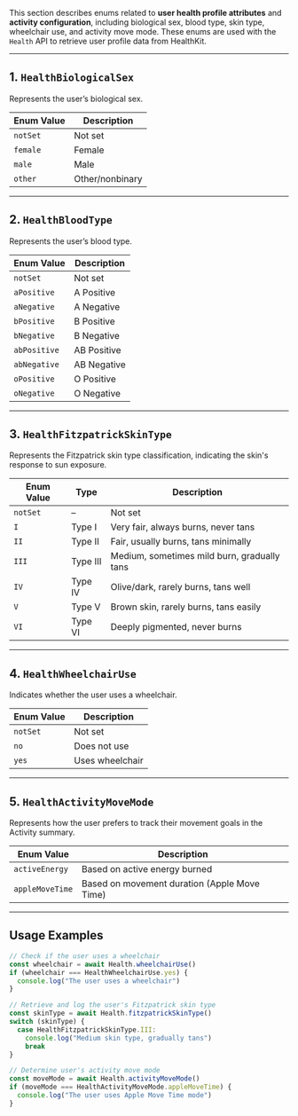 This section describes enums related to **user health profile attributes** and **activity configuration**, including biological sex, blood type, skin type, wheelchair use, and activity move mode. These enums are used with the `Health` API to retrieve user profile data from HealthKit.

---

## 1. `HealthBiologicalSex`

Represents the user’s biological sex.

| Enum Value | Description     |
| ---------- | --------------- |
| `notSet`   | Not set         |
| `female`   | Female          |
| `male`     | Male            |
| `other`    | Other/nonbinary |

---

## 2. `HealthBloodType`

Represents the user’s blood type.

| Enum Value   | Description |
| ------------ | ----------- |
| `notSet`     | Not set     |
| `aPositive`  | A Positive  |
| `aNegative`  | A Negative  |
| `bPositive`  | B Positive  |
| `bNegative`  | B Negative  |
| `abPositive` | AB Positive |
| `abNegative` | AB Negative |
| `oPositive`  | O Positive  |
| `oNegative`  | O Negative  |

---

## 3. `HealthFitzpatrickSkinType`

Represents the Fitzpatrick skin type classification, indicating the skin's response to sun exposure.

| Enum Value | Type     | Description                                 |
| ---------- | -------- | ------------------------------------------- |
| `notSet`   | –        | Not set                                     |
| `I`        | Type I   | Very fair, always burns, never tans         |
| `II`       | Type II  | Fair, usually burns, tans minimally         |
| `III`      | Type III | Medium, sometimes mild burn, gradually tans |
| `IV`       | Type IV  | Olive/dark, rarely burns, tans well         |
| `V`        | Type V   | Brown skin, rarely burns, tans easily       |
| `VI`       | Type VI  | Deeply pigmented, never burns               |

---

## 4. `HealthWheelchairUse`

Indicates whether the user uses a wheelchair.

| Enum Value | Description     |
| ---------- | --------------- |
| `notSet`   | Not set         |
| `no`       | Does not use    |
| `yes`      | Uses wheelchair |

---

## 5. `HealthActivityMoveMode`

Represents how the user prefers to track their movement goals in the Activity summary.

| Enum Value      | Description                                  |
| --------------- | -------------------------------------------- |
| `activeEnergy`  | Based on active energy burned                |
| `appleMoveTime` | Based on movement duration (Apple Move Time) |

---

## Usage Examples

```ts
// Check if the user uses a wheelchair
const wheelchair = await Health.wheelchairUse()
if (wheelchair === HealthWheelchairUse.yes) {
  console.log("The user uses a wheelchair")
}

// Retrieve and log the user's Fitzpatrick skin type
const skinType = await Health.fitzpatrickSkinType()
switch (skinType) {
  case HealthFitzpatrickSkinType.III:
    console.log("Medium skin type, gradually tans")
    break
}

// Determine user's activity move mode
const moveMode = await Health.activityMoveMode()
if (moveMode === HealthActivityMoveMode.appleMoveTime) {
  console.log("The user uses Apple Move Time mode")
}
```
